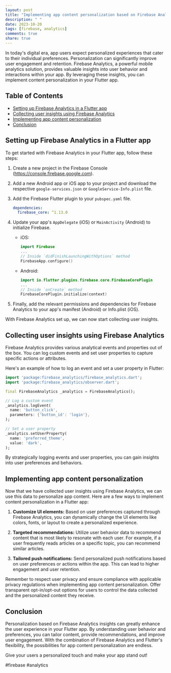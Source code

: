 ```yaml
---
layout: post
title: "Implementing app content personalization based on Firebase Analytics insights in a Flutter app"
description: " "
date: 2023-10-20
tags: [firebase, analytics]
comments: true
share: true
---
```


In today's digital era, app users expect personalized experiences that cater to their individual preferences. Personalization can significantly improve user engagement and retention. Firebase Analytics, a powerful mobile analytics solution, provides valuable insights into user behavior and interactions within your app. By leveraging these insights, you can implement content personalization in your Flutter app.

## Table of Contents
- [Setting up Firebase Analytics in a Flutter app](#setting-up-firebase-analytics-in-a-flutter-app)
- [Collecting user insights using Firebase Analytics](#collecting-user-insights-using-firebase-analytics)
- [Implementing app content personalization](#implementing-app-content-personalization)
- [Conclusion](#conclusion)

## Setting up Firebase Analytics in a Flutter app

To get started with Firebase Analytics in your Flutter app, follow these steps:

1. Create a new project in the Firebase Console (https://console.firebase.google.com).
2. Add a new Android app or iOS app to your project and download the respective `google-services.json` or `GoogleService-Info.plist` file.
3. Add the Firebase Flutter plugin to your `pubspec.yaml` file.
   ```yaml
   dependencies:
     firebase_core: ^1.13.0
   ```
4. Update your app's `AppDelegate` (iOS) or `MainActivity` (Android) to initialize Firebase.
   - iOS:
     ```swift
     import Firebase
     ...
     // Inside `didFinishLaunchingWithOptions` method
     FirebaseApp.configure()
     ```
   - Android:
     ```kotlin
     import io.flutter.plugins.firebase.core.FirebaseCorePlugin
     ...
     // Inside `onCreate` method
     FirebaseCorePlugin.initialize(context)
     ```
   
5. Finally, add the relevant permissions and dependencies for Firebase Analytics to your app's manifest (Android) or Info.plist (iOS).

With Firebase Analytics set up, we can now start collecting user insights.

## Collecting user insights using Firebase Analytics

Firebase Analytics provides various analytical events and properties out of the box. You can log custom events and set user properties to capture specific actions or attributes. 

Here's an example of how to log an event and set a user property in Flutter:

```dart
import 'package:firebase_analytics/firebase_analytics.dart';
import 'package:firebase_analytics/observer.dart';

final FirebaseAnalytics _analytics = FirebaseAnalytics();

// Log a custom event
_analytics.logEvent(
  name: 'button_click',
  parameters: {'button_id': 'login'},
);

// Set a user property
_analytics.setUserProperty(
  name: 'preferred_theme',
  value: 'dark',
);
```

By strategically logging events and user properties, you can gain insights into user preferences and behaviors.

## Implementing app content personalization

Now that we have collected user insights using Firebase Analytics, we can use this data to personalize app content. Here are a few ways to implement content personalization in a Flutter app:

1. **Customize UI elements:** Based on user preferences captured through Firebase Analytics, you can dynamically change the UI elements like colors, fonts, or layout to create a personalized experience.

2. **Targeted recommendations:** Utilize user behavior data to recommend content that is most likely to resonate with each user. For example, if a user frequently reads articles on a specific topic, you can recommend similar articles.

3. **Tailored push notifications:** Send personalized push notifications based on user preferences or actions within the app. This can lead to higher engagement and user retention.

Remember to respect user privacy and ensure compliance with applicable privacy regulations when implementing app content personalization. Offer transparent opt-in/opt-out options for users to control the data collected and the personalized content they receive.

## Conclusion

Personalization based on Firebase Analytics insights can greatly enhance the user experience in your Flutter app. By understanding user behavior and preferences, you can tailor content, provide recommendations, and improve user engagement. With the combination of Firebase Analytics and Flutter's flexibility, the possibilities for app content personalization are endless.

Give your users a personalized touch and make your app stand out!

#firebase #analytics